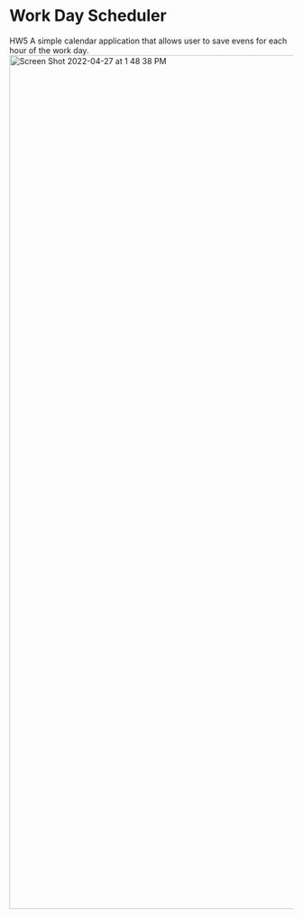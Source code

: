 # Work Day Scheduler 

HW5 A simple calendar application that allows user to save evens for each hour of the work day.
<img width="1512" alt="Screen Shot 2022-04-27 at 1 48 38 PM" src="https://user-images.githubusercontent.com/95593938/165598526-786ed95d-5423-4eef-a454-01a7a150d6a5.png">
